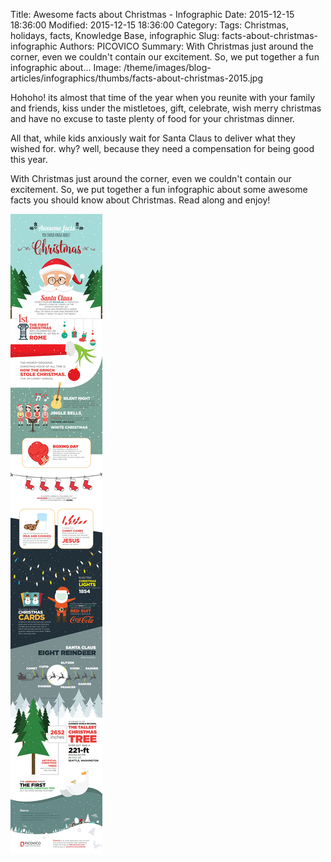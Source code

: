Title: Awesome facts about Christmas - Infographic
Date: 2015-12-15 18:36:00
Modified: 2015-12-15 18:36:00
Category: 
Tags: Christmas, holidays, facts, Knowledge Base, infographic
Slug: facts-about-christmas-infographic
Authors: PICOVICO
Summary: With Christmas just around the corner, even we couldn&#39;t contain our excitement. So, we put together a fun infographic about...
Image: /theme/images/blog-articles/infographics/thumbs/facts-about-christmas-2015.jpg

Hohoho! its almost that time of the year when you reunite with your family and friends, kiss under the mistletoes, gift, celebrate, wish merry christmas and have no excuse to taste plenty of food for your christmas dinner. 

All that, while kids anxiously wait for Santa Claus to deliver what they wished for. why? well, because they need a compensation for being good this year. 

With Christmas just around the corner, even we couldn&#39;t contain our excitement. So, we put together a fun infographic about some awesome facts you should know about Christmas.
Read along and enjoy!  

![facts about christmas](/theme/images/blog-articles/infographics/facts-about-christmas-2015.jpg)
